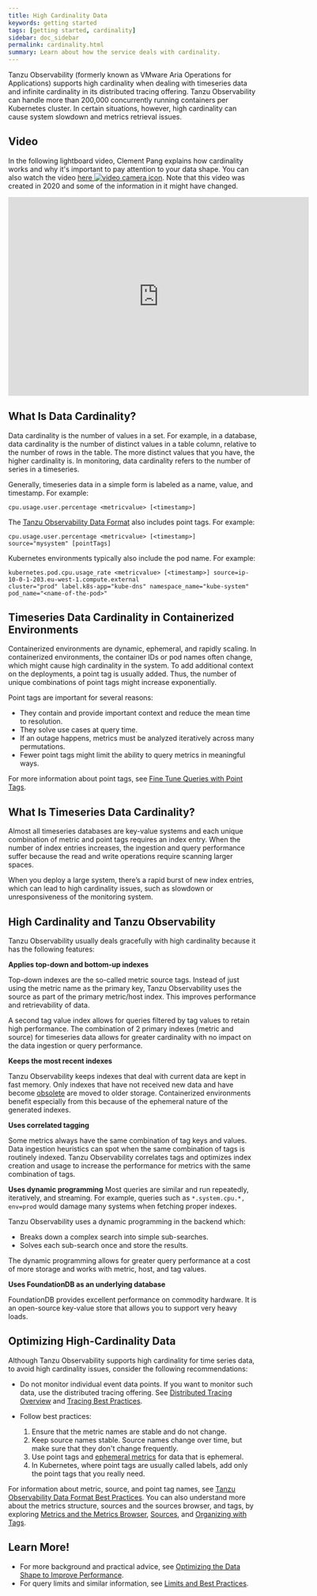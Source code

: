```yaml
---
title: High Cardinality Data
keywords: getting started
tags: [getting started, cardinality]
sidebar: doc_sidebar
permalink: cardinality.html
summary: Learn about how the service deals with cardinality.
---
```

Tanzu Observability (formerly known as VMware Aria Operations for Applications) supports high cardinality when dealing with timeseries data and infinite cardinality in its distributed tracing offering. Tanzu Observability can handle more than 200,000 concurrently running containers per Kubernetes cluster. In certain situations, however, high cardinality can cause system slowdown and metrics retrieval issues.

## Video

In the following lightboard video, Clement Pang explains how cardinality works and why it's important to pay attention to your data shape. You can also watch the video <a href="https://vmwaretv.vmware.com/media/t/1_824wsz3p" target="_blank">here <img src="/images/video_camera.png" alt="video camera icon"/></a>. Note that this video was created in 2020 and some of the information in it might have changed. 


<p>
<iframe id="kmsembed-1_824wsz3p" width="608" height="402" src="https://vmwaretv.vmware.com/embed/secure/iframe/entryId/1_824wsz3p/uiConfId/49694343/pbc/252649793/st/0" class="kmsembed" allowfullscreen webkitallowfullscreen mozAllowFullScreen allow="autoplay *; fullscreen *; encrypted-media *" referrerPolicy="no-referrer-when-downgrade" frameborder="0" alt="creating dashboards video"></iframe>
</p>

## What Is Data Cardinality?

Data cardinality is the number of values in a set. For example, in a database, data cardinality is the number of distinct values in a table column, relative to the number of rows in the table. The more distinct values that you have, the higher cardinality is. In monitoring, data cardinality refers to the number of series in a timeseries.

Generally, timeseries data in a simple form is labeled as a name, value, and timestamp. For example:

`cpu.usage.user.percentage <metricvalue> [<timestamp>]`

The [Tanzu Observability Data Format](wavefront_data_format.html) also includes point tags. For example:

`cpu.usage.user.percentage <metricvalue> [<timestamp>] source="mysystem" [pointTags]`

Kubernetes environments typically also include the pod name. For example:

```
kubernetes.pod.cpu.usage_rate <metricvalue> [<timestamp>] source=ip-10-0-1-203.eu-west-1.compute.external
cluster="prod" label.k8s-app="kube-dns" namespace_name="kube-system" pod_name="<name-of-the-pod>"
```

## Timeseries Data Cardinality in Containerized Environments

Containerized environments are dynamic, ephemeral, and rapidly scaling. In containerized environments, the container IDs or pod names often change, which might cause high cardinality in the system. To add additional context on the deployments, a point tag is usually added. Thus, the number of unique combinations of point tags might increase exponentially.

Point tags are important for several reasons:

* They contain and provide important context and reduce the mean time to resolution.
* They solve use cases at query time.
* If an outage happens, metrics must be analyzed iteratively across many permutations.
* Fewer point tags might limit the ability to query metrics in meaningful ways.

For more information about point tags, see [Fine Tune Queries with Point Tags](query_language_point_tags.html).

## What Is Timeseries Data Cardinality?

Almost all timeseries databases are key-value systems and each unique combination of metric and point tags requires an index entry. When the number of index entries increases, the ingestion and query performance suffer because the read and write operations require scanning larger spaces.

When you deploy a large system, there’s a rapid burst of new index entries, which can lead to high cardinality issues, such as slowdown or unresponsiveness of the monitoring system.


## High Cardinality and Tanzu Observability


Tanzu Observability usually deals gracefully with high cardinality because it has the following features:

**Applies top-down and bottom-up indexes**

Top-down indexes are the so-called metric source tags. Instead of just using the metric name as the primary key, Tanzu Observability uses the source as part of the primary metric/host index. This improves performance and retrievability of data.

A second tag value index allows for queries filtered by tag values to retain high performance. The combination of 2 primary indexes (metric and source) for timeseries data allows for greater cardinality with no impact on the data ingestion or query performance.

**Keeps the most recent indexes**

Tanzu Observability keeps indexes that deal with current data are kept in fast memory. Only indexes that have not received new data and have become [obsolete](metrics_managing.html#obsolete-metrics) are moved to older storage. Containerized environments benefit especially from this because of the ephemeral nature of the generated indexes.


**Uses correlated tagging**

Some metrics always have the same combination of tag keys and values. Data ingestion heuristics can spot when the same combination of tags is routinely indexed. Tanzu Observability correlates tags and optimizes index creation and usage to increase the performance for metrics with the same combination of tags.

**Uses dynamic programming**
Most queries are similar and run repeatedly, iteratively, and streaming. For example, queries such as `*.system.cpu.*, env=prod` would damage many systems when fetching proper indexes.

Tanzu Observability uses a dynamic programming in the backend which:

* Breaks down a complex search into simple sub-searches.
* Solves each sub-search once and store the results.

The dynamic programming allows for greater query performance at a cost of more storage and works with metric, host, and tag values.

**Uses FoundationDB as an underlying database**

FoundationDB provides excellent performance on commodity hardware. It is an open-source key-value store that allows you to support very heavy loads.


## Optimizing High-Cardinality Data

Although Tanzu Observability supports high cardinality for time series data, to avoid high cardinality issues, consider the following recommendations:

* Do not monitor individual event data points. If you want to monitor such data, use the distributed tracing offering. See [Distributed Tracing Overview](tracing_basics.html) and [Tracing Best Practices](tracing_best_practices.html).

* Follow best practices:

   1. Ensure that the metric names are stable and do not change.
   2. Keep source names stable. Source names change over time, but make sure that they don't change frequently.
   3. Use point tags and [ephemeral metrics](metric_types.html#metric-types-per-retention-period) for data that is ephemeral.
   4. In Kubernetes, where point tags are usually called labels, add only the point tags that you really need.

For information about metric, source, and point tag names, see [Tanzu Observability Data Format Best Practices](wavefront_data_format.html#tanzu-observability-data-format-best-practices). You can also understand more about the metrics structure, sources and the sources browser, and tags, by exploring [Metrics and the Metrics Browser](metrics_managing.html), [Sources](sources_managing.html), and [Organizing with Tags](tags_overview.html).

<!--* If you run a query of the type `ts(<metricName>, source="<sourceName>")`, make sure that the number of data points returned is less than 1000. Although Wavefront can handle more, it is best to keep in mind that more data can cause high cardinality issues.-->

## Learn More!

* For more background and practical advice, see [Optimizing the Data Shape to Improve Performance](optimize_data_shape.html).
* For query limits and similar information, see [Limits and Best Practices](wavefront_limits.html).
